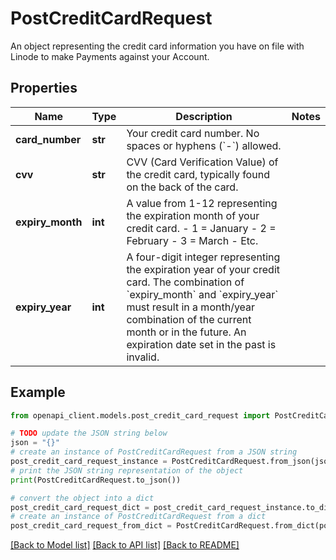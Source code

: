 # PostCreditCardRequest

An object representing the credit card information you have on file with Linode to make Payments against your Account.

## Properties

Name | Type | Description | Notes
------------ | ------------- | ------------- | -------------
**card_number** | **str** | Your credit card number. No spaces or hyphens (&#x60;-&#x60;) allowed. | 
**cvv** | **str** | CVV (Card Verification Value) of the credit card, typically found on the back of the card. | 
**expiry_month** | **int** | A value from 1-12 representing the expiration month of your credit card.    - 1 &#x3D; January   - 2 &#x3D; February   - 3 &#x3D; March   - Etc. | 
**expiry_year** | **int** | A four-digit integer representing the expiration year of your credit card.  The combination of &#x60;expiry_month&#x60; and &#x60;expiry_year&#x60; must result in a month/year combination of the current month or in the future. An expiration date set in the past is invalid. | 

## Example

```python
from openapi_client.models.post_credit_card_request import PostCreditCardRequest

# TODO update the JSON string below
json = "{}"
# create an instance of PostCreditCardRequest from a JSON string
post_credit_card_request_instance = PostCreditCardRequest.from_json(json)
# print the JSON string representation of the object
print(PostCreditCardRequest.to_json())

# convert the object into a dict
post_credit_card_request_dict = post_credit_card_request_instance.to_dict()
# create an instance of PostCreditCardRequest from a dict
post_credit_card_request_from_dict = PostCreditCardRequest.from_dict(post_credit_card_request_dict)
```
[[Back to Model list]](../README.md#documentation-for-models) [[Back to API list]](../README.md#documentation-for-api-endpoints) [[Back to README]](../README.md)


